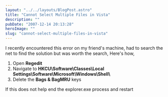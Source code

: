 ```yaml
---
layout: "../../layouts/BlogPost.astro"
title: "Cannot Select Multiple Files in Vista"
description: ""
pubDate: "2007-12-14 20:13:28"
heroImage: ""
slug: "cannot-select-multiple-files-in-vista"
---
```


I recently encountered this error on my friend's machine, had to search the net to find the solution but was worth the search, Here's how,
<ol>
	<li>Open <strong>Regedit</strong></li>
	<li>Navigate to <strong>HKCU\Software\Classes\Local Settings\Software\Microsoft\Windows\Shell\</strong></li>
	<li>Delete the <strong>Bags &amp; BagMRU</strong> keys</li>
</ol>
If this does not help end the explorer.exe process and restart

